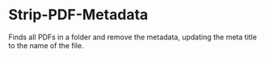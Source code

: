 # Strip-PDF-Metadata
Finds all PDFs in a folder and remove the metadata, updating the meta title to the name of the file.
